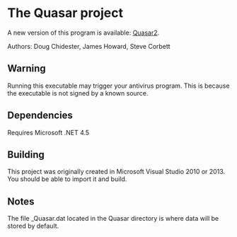 # The Quasar project

A new version of this program is available: [Quasar2](https://github.com/objectDisorientedProgrammer/Quasar2).

Authors: Doug Chidester, James Howard, Steve Corbett

## Warning
Running this executable may trigger your antivirus program. This is because the executable is not signed by a known source.

## Dependencies
Requires Microsoft .NET 4.5

## Building
This project was originally created in Microsoft Visual Studio 2010 or 2013. You should be able to import it and build.

## Notes
The file _Quasar.dat located in the Quasar directory is where data will be stored by default.
